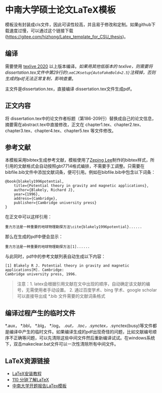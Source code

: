 # 中南大学硕士论文LaTeX模板
模板没有封装成cls文件，因此可读性较高，并且易于修改和定制。如果github下载速度过慢，可以通过这个链接下载(https://gitee.com/hizhong/Latex_template_for_CSU_thesis)。
## 编译
需要使用 [texlive 2020](https://mirrors.tuna.tsinghua.edu.cn/CTAN/systems/texlive/Images/) 以上版本编译。*如果用其他低版本的 texlive，则需要将dissertation.tex文件中第29行的`\xeCJKsetup{AutoFakeBold=2.5}`注释掉，否则生成的pdf无法正常复制，影响查重*。 

主文件是dissertation.tex，直接编译 dissertation.tex文件生成pdf。
## 正文内容
将 dissertation.tex中的论文作者标题（第186-209行）替换成自己的论文信息，摘要需在abstract.tex中直接修改，正文在 chapter1.tex、chapter2.tex、chapter3.tex、chapter4.tex、chapter5.tex 等文件修改。
## 参考文献
本模板采用bibtex生成参考文献，模板使用了[Zeping Lee](https://github.com/CTeX-org/gbt7714-bibtex-style)制作的bibtex样式，所引用的文献格式会自动按照gbt7714格式编排，不需要手工调整。只需要在bibfile.bib文件中添加文献词条，便可引用。例如在bibfile.bib中包含以下词条：
```
@book{blakely1996potential,
	title={Potential theory in gravity and magnetic applications},
	author={Blakely, Richard J},
	year={1996},
	address={Cambridge},
	publisher={Cambridge university press}
}
```
在正文中可以这样引用：
```
重力方法是一种重要的地球物理勘探方法\cite{blakely1996potential}......
```
那么在生成的pdf中便会显示：
```
重力方法是一种重要的地球物理勘探方法[1]......
```
与此同时，pdf中的参考文献列表自动生成以下内容：
```
[1] Blakely R J. Potential theory in gravity and magnetic applications[M]. Cambridge:
Cambridge university press, 1996.
```
> 注意：1. latex会根据引用文献在文中出现的顺序，自动确定该文献的编号，无需使用者手动设置。
>    2.  通过百度学术、bing 学术、google scholar可以直接导出成 *.bib 文件需要的文献词条格式

## 编译过程产生的临时文件
*.aux， *.bbl， *.blg， *.log， *.out， *.toc，*.synctex，*.synctex(busy)等文件都是编译中产生的临时文件。如果编译生成的pdf出现奇怪的问题，比如文献编号顺序不正确等问题，可以先清除这些中间文件然后重新编译试试。在windows系统下，双击makeclear.bat文件可以一次性清除所有中间文件。

## LaTeX资源链接
- [LaTeX安装教程](https://github.com/OsbertWang/install-latex/releases/download/v2020.7.1/Install-LaTeX.pdf)
- [110 分钟了解LaTeX](https://mirrors.tuna.tsinghua.edu.cn/CTAN/info/lshort/chinese/lshort-zh-cn.pdf)
- [中南大学开题报告LaTex模板](https://github.com/zhong-yy/CSU_Thesis_Proposal)
